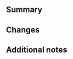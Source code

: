 <!--
Hello!

This project is being replaced by Li, https://github.com/covidatlas/li, the next-generation serverless crawler for COVID-19 data.  The reasons for the switchover are documented in https://github.com/covidatlas/coronadatascraper/issues/782.

We are not _actively_ accepting PRs for this repository.

Note: Scraper code written for this project is not compatible with Li, see that project for examples.  We have some helpers to assist in migrating code, see [this document](https://docs.google.com/document/d/1ITPU0hESswmiWw88Pl1eI26oIQtMJw1YUeD8mWEPIeE/edit#).

Thanks very much!
-->


<!---
Hi there!  Some things to double-check prior to submission:

- did you recently update this branch with upstream master,
  to ensure everything works together?
- did you `yarn lint` ?
- did you `yarn test` ?
- have you added any new tape tests to verify your change?
- did you update any relevant documentation?
-->

## Summary

<!-- What is this change about?  If it's related to an issue, please include the issue number (e.g., #426) -->

<!-- Short description, before this change ... -->

<!-- Short description, after this change ... -->

## Changes

<!-- Short summary of the code.  List major points, and refer to the lines in the diff as needed. -->

## Additional notes

<!--
  * mention any test coverage added or changed
  * what are success/failure conditions?
  * are there any side effects?
-->

<!-- Erase any parts of this template if they're not applicable.  Cheers! -->
